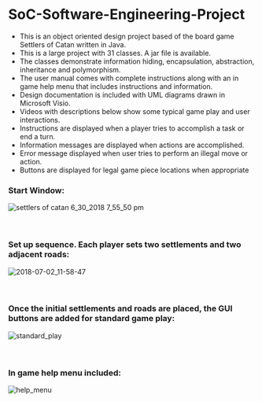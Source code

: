 # SoC-Software-Engineering-Project
- This is an object oriented design project based of the board game Settlers of Catan written in Java. 
- This is a large project with 31 classes. A jar file is available.
- The classes demonstrate information hiding, encapsulation, abstraction, inheritance and polymorphism. 
- The user manual comes with complete instructions along with an in game help menu that includes instructions and information.
- Design documentation is included with UML diagrams drawn in Microsoft Visio.
- Videos with descriptions below show some typical game play and user interactions.
- Instructions are displayed when a player tries to accomplish a task or end a turn.
- Information messages are displayed when actions are accomplished.
- Error message displayed when user tries to perform an illegal move or action.
- Buttons are displayed for legal game piece locations when appropriate

### Start Window:

![settlers of catan 6_30_2018 7_55_50 pm](https://user-images.githubusercontent.com/24630618/42130358-012c814a-7ca0-11e8-93c4-14c3d6a46e2c.png)
<br><br><br>
### Set up sequence. Each player sets two settlements and two adjacent roads:
![2018-07-02_11-58-47](https://user-images.githubusercontent.com/24630618/42178969-8468520a-7def-11e8-97ad-48e3f29f49cc.gif)
<br><br><br>
### Once the initial settlements and roads are placed, the GUI buttons are added for standard game play:
![standard_play](https://user-images.githubusercontent.com/24630618/42180692-6b1f532e-7df5-11e8-97ae-45e51c97cb37.gif)
<br><br><br>
### In game help menu included:
![help_menu](https://user-images.githubusercontent.com/24630618/42180551-f2706b02-7df4-11e8-96e2-16b74095d100.gif)
